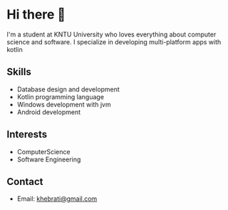 # Hi there 👋

I'm a student at KNTU University who loves everything about computer science and software. I specialize in developing multi-platform apps with kotlin

## Skills

- Database design and development
- Kotlin programming language
- Windows development with jvm
- Android development

## Interests

- ComputerScience
- Software Engineering

## Contact

- Email: khebrati@gmail.com
